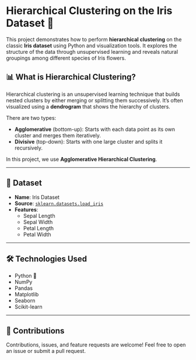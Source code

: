 # Hierarchical Clustering on the Iris Dataset 🌸

This project demonstrates how to perform **hierarchical clustering** on the classic **Iris dataset** using Python and visualization tools. It explores the structure of the data through unsupervised learning and reveals natural groupings among different species of Iris flowers.

## 📊 What is Hierarchical Clustering?

Hierarchical clustering is an unsupervised learning technique that builds nested clusters by either merging or splitting them successively. It’s often visualized using a **dendrogram** that shows the hierarchy of clusters.

There are two types:
- **Agglomerative** (bottom-up): Starts with each data point as its own cluster and merges them iteratively.
- **Divisive** (top-down): Starts with one large cluster and splits it recursively.

In this project, we use **Agglomerative Hierarchical Clustering**.

---

## 📁 Dataset

- **Name**: Iris Dataset
- **Source**: [`sklearn.datasets.load_iris`](https://scikit-learn.org/stable/modules/generated/sklearn.datasets.load_iris.html)
- **Features**:
  - Sepal Length
  - Sepal Width
  - Petal Length
  - Petal Width

---

## 🛠️ Technologies Used

- Python 🐍
- NumPy
- Pandas
- Matplotlib
- Seaborn
- Scikit-learn

---

## 🤝 Contributions
Contributions, issues, and feature requests are welcome! Feel free to open an issue or submit a pull request.